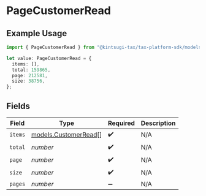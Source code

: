 # PageCustomerRead

## Example Usage

```typescript
import { PageCustomerRead } from "@kintsugi-tax/tax-platform-sdk/models";

let value: PageCustomerRead = {
  items: [],
  total: 159865,
  page: 212581,
  size: 38756,
};
```

## Fields

| Field                                              | Type                                               | Required                                           | Description                                        |
| -------------------------------------------------- | -------------------------------------------------- | -------------------------------------------------- | -------------------------------------------------- |
| `items`                                            | [models.CustomerRead](../models/customerread.md)[] | :heavy_check_mark:                                 | N/A                                                |
| `total`                                            | *number*                                           | :heavy_check_mark:                                 | N/A                                                |
| `page`                                             | *number*                                           | :heavy_check_mark:                                 | N/A                                                |
| `size`                                             | *number*                                           | :heavy_check_mark:                                 | N/A                                                |
| `pages`                                            | *number*                                           | :heavy_minus_sign:                                 | N/A                                                |